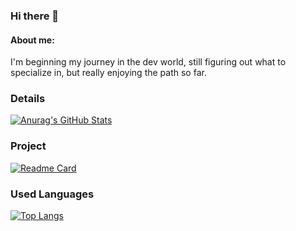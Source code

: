 ### Hi there 👋

#### About me:
I'm beginning my journey in the dev world, still figuring out what to specialize in, but really enjoying the path so far.

### Details

[![Anurag's GitHub Stats](https://github-readme-stats.vercel.app/api?username=Frankhub42&show_icons=true&theme=dark)](https://github.com/anuraghazra/github-readme-stats)

### Project

[![Readme Card](https://github-readme-stats.vercel.app/api/pin/?username=Frankhub42&repo=Tik-Tok-clone-project&theme=dark)](https://github.com/anuraghazra/github-readme-stats)

### Used Languages

[![Top Langs](https://github-readme-stats.vercel.app/api/top-langs/?username=Frankhub42)](https://github.com/anuraghazra/github-readme-stats)

<!--
**Frankhub42/FrankHub42** is a ✨ _special_ ✨ repository because its `README.md` (this file) appears on your GitHub profile.

Here are some ideas to get you started:

- 🔭 I’m currently working on ...
- 🌱 I’m currently learning ...
- 👯 I’m looking to collaborate on ...
- 🤔 I’m looking for help with ...
- 💬 Ask me about ...
- 📫 How to reach me: ...
- 😄 Pronouns: ...
- ⚡ Fun fact: ...
-->
